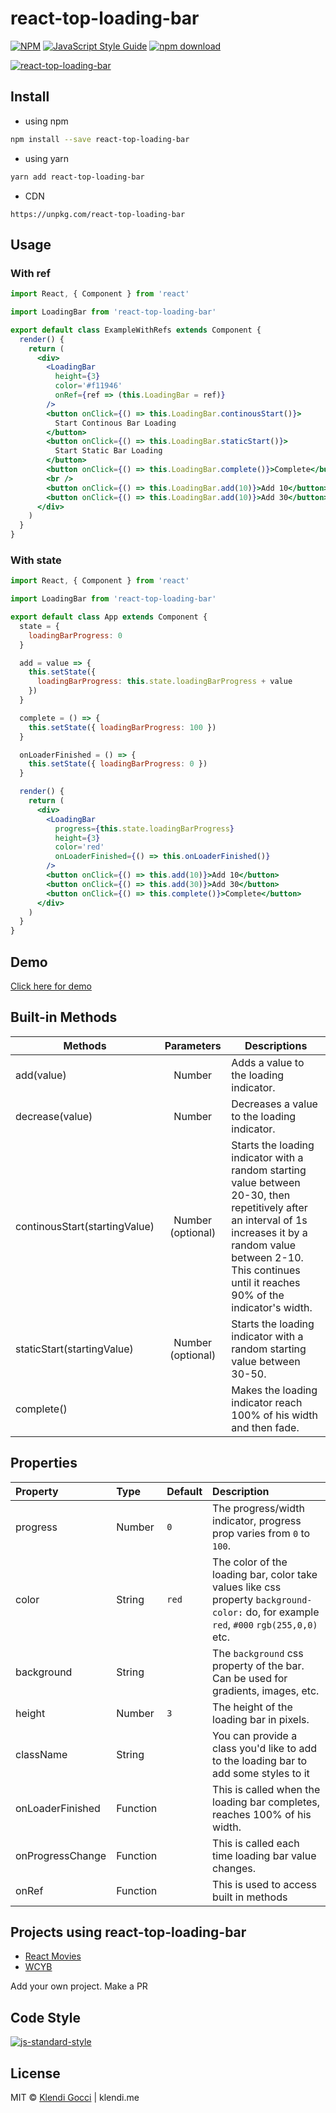 # react-top-loading-bar

>

[![NPM](https://img.shields.io/npm/v/react-top-loading-bar.svg)](https://www.npmjs.com/package/react-top-loading-bar) [![JavaScript Style Guide](https://img.shields.io/badge/code_style-standard-brightgreen.svg)](https://standardjs.com)
[![npm download][download-image]][download-url]

[download-image]: https://img.shields.io/npm/dm/react-top-loading-bar.svg
[download-url]: https://npmjs.org/package/react-top-loading-bar

[![react-top-loading-bar](https://nodei.co/npm/react-top-loading-bar.png)](https://npmjs.org/package/react-top-loading-bar)

## Install

- using npm

```bash
npm install --save react-top-loading-bar
```

- using yarn

```bash
yarn add react-top-loading-bar
```

- CDN

```
https://unpkg.com/react-top-loading-bar
```

## Usage

### With ref

```jsx
import React, { Component } from 'react'

import LoadingBar from 'react-top-loading-bar'

export default class ExampleWithRefs extends Component {
  render() {
    return (
      <div>
        <LoadingBar
          height={3}
          color='#f11946'
          onRef={ref => (this.LoadingBar = ref)}
        />
        <button onClick={() => this.LoadingBar.continousStart()}>
          Start Continous Bar Loading
        </button>
        <button onClick={() => this.LoadingBar.staticStart()}>
          Start Static Bar Loading
        </button>
        <button onClick={() => this.LoadingBar.complete()}>Complete</button>
        <br />
        <button onClick={() => this.LoadingBar.add(10)}>Add 10</button>
        <button onClick={() => this.LoadingBar.add(10)}>Add 30</button>
      </div>
    )
  }
}
```

### With state

```jsx
import React, { Component } from 'react'

import LoadingBar from 'react-top-loading-bar'

export default class App extends Component {
  state = {
    loadingBarProgress: 0
  }

  add = value => {
    this.setState({
      loadingBarProgress: this.state.loadingBarProgress + value
    })
  }

  complete = () => {
    this.setState({ loadingBarProgress: 100 })
  }

  onLoaderFinished = () => {
    this.setState({ loadingBarProgress: 0 })
  }

  render() {
    return (
      <div>
        <LoadingBar
          progress={this.state.loadingBarProgress}
          height={3}
          color='red'
          onLoaderFinished={() => this.onLoaderFinished()}
        />
        <button onClick={() => this.add(10)}>Add 10</button>
        <button onClick={() => this.add(30)}>Add 30</button>
        <button onClick={() => this.complete()}>Complete</button>
      </div>
    )
  }
}
```

## Demo

[Click here for demo](https://klendi.github.io/react-top-loading-bar/)

## Built-in Methods

| Methods                       |    Parameters     | Descriptions                                                                                                                                                                                                                  |
| ----------------------------- | :---------------: | ----------------------------------------------------------------------------------------------------------------------------------------------------------------------------------------------------------------------------- |
| add(value)                    |      Number       | Adds a value to the loading indicator.                                                                                                                                                                                        |
| decrease(value)               |      Number       | Decreases a value to the loading indicator.                                                                                                                                                                                   |
| continousStart(startingValue) | Number (optional) | Starts the loading indicator with a random starting value between 20-30, then repetitively after an interval of 1s increases it by a random value between 2-10. This continues until it reaches 90% of the indicator's width. |
| staticStart(startingValue)    | Number (optional) | Starts the loading indicator with a random starting value between 30-50.                                                                                                                                                      |
| complete()                    |                   | Makes the loading indicator reach 100% of his width and then fade.                                                                                                                                                            |

## Properties

| Property         | Type     | Default | Description                                                                                                                             |
| :--------------- | :------- | :------ | :-------------------------------------------------------------------------------------------------------------------------------------- |
| progress         | Number   | `0`     | The progress/width indicator, progress prop varies from `0` to `100`.                                                                   |
| color            | String   | `red`   | The color of the loading bar, color take values like css property `background-color:` do, for example `red`, `#000` `rgb(255,0,0)` etc. |
| background       | String   |         | The `background` css property of the bar. Can be used for gradients, images, etc.                                                       |
| height           | Number   | `3`     | The height of the loading bar in pixels.                                                                                                |
| className        | String   |         | You can provide a class you'd like to add to the loading bar to add some styles to it                                                   |
| onLoaderFinished | Function |         | This is called when the loading bar completes, reaches 100% of his width.                                                               |
| onProgressChange | Function |         | This is called each time loading bar value changes.                                                                                     |
| onRef            | Function |         | This is used to access built in methods                                                                                                 |

## Projects using react-top-loading-bar

- [React Movies](https://github.com/klendi/react-movies)
- [WCYB](https://github.com/klendi/wcyb)

Add your own project. Make a PR

## Code Style

[![js-standard-style](https://cdn.rawgit.com/standard/standard/master/badge.svg)](http://standardjs.com)

## License

MIT © [Klendi Gocci](https://klendi.me) | klendi.me
